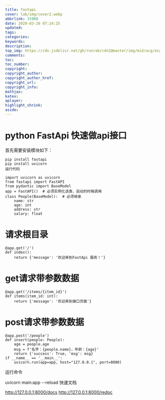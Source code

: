 ```yaml
---
title: fastapi
cover: lab/img/cover2.webp
abbrlink: 31908
date: 2020-03-26 07:24:25
updated:
tags:
categories:
keywords:
description:
top_img: https://cdn.jsdelivr.net/gh/runrab/cdn2@master/img/mid/acg/acg106.jpeg
comments:
toc:
toc_number:
copyright:
copyright_author:
copyright_author_href:
copyright_url:
copyright_info:
mathjax:
katex:
aplayer:
highlight_shrink:
aside:
---
```

# python FastApi 快速做api接口

首先需要安装模块如下：

```
pip install fastapi
pip install uvicorn
运行代码

import uvicorn as uvicorn
from fastapi import FastAPI
from pydantic import BaseModel
app = FastAPI()  # 必须实例化该类，启动的时候调用
class People(BaseModel):  # 必须继承
    name: str
    age: int
    address: str
    salary: float
```



# 请求根目录
```
@app.get('/')
def index():
    return {'message': '欢迎来到FastApi 服务！'}
```



# get请求带参数数据
```
@app.get('/items/{item_id}')
def items(item_id: int):
    return {'message': '欢迎来到接口页面'}
```



# post请求带参数数据
```
@app.post('/people')
def insert(people: People):
    age = people.age
    msg = f'名字：{people.name}，年龄：{age}'
    return {'success': True, 'msg': msg}
if __name__ == '__main__':
    uvicorn.run(app=app, host="127.0.0.1", port=8080)
```


运行命令

uvicorn main:app --reload
快速文档

http://127.0.0.1:8000/docs
http://127.0.0.1:8000/redoc

